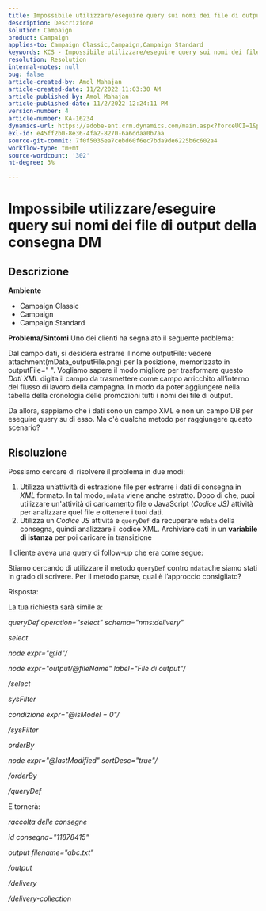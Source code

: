 ```yaml
---
title: Impossibile utilizzare/eseguire query sui nomi dei file di output della consegna DM
description: Descrizione
solution: Campaign
product: Campaign
applies-to: Campaign Classic,Campaign,Campaign Standard
keywords: KCS - Impossibile utilizzare/eseguire query sui nomi dei file di output della consegna DM
resolution: Resolution
internal-notes: null
bug: false
article-created-by: Amol Mahajan
article-created-date: 11/2/2022 11:03:30 AM
article-published-by: Amol Mahajan
article-published-date: 11/2/2022 12:24:11 PM
version-number: 4
article-number: KA-16234
dynamics-url: https://adobe-ent.crm.dynamics.com/main.aspx?forceUCI=1&pagetype=entityrecord&etn=knowledgearticle&id=157529f9-9d5a-ed11-9561-6045bd006a22
exl-id: e45ff2b0-8e36-4fa2-8270-6a6ddaa0b7aa
source-git-commit: 7f0f5035ea7cebd60f6ec7bda9de6225b6c602a4
workflow-type: tm+mt
source-wordcount: '302'
ht-degree: 3%

---
```


# Impossibile utilizzare/eseguire query sui nomi dei file di output della consegna DM

## Descrizione

<b>Ambiente</b>
- Campaign Classic
- Campaign
- Campaign Standard

<b>Problema/Sintomi</b>
Uno dei clienti ha segnalato il seguente problema:

Dal campo dati, si desidera estrarre il nome outputFile: vedere attachment(mData_outputFile.png) per la posizione, memorizzato in outputFile=&quot; &quot;. Vogliamo sapere il modo migliore per trasformare questo *Dati XML* digita il campo da trasmettere come campo arricchito all’interno del flusso di lavoro della campagna. In modo da poter aggiungere nella tabella della cronologia delle promozioni tutti i nomi dei file di output.

Da allora, sappiamo che i dati sono un campo XML e non un campo DB per eseguire query su di esso. Ma c&#39;è qualche metodo per raggiungere questo scenario?


## Risoluzione


Possiamo cercare di risolvere il problema in due modi:

1. Utilizza un’attività di estrazione file per estrarre i dati di consegna in *XML* formato. In tal modo, `mdata` viene anche estratto. Dopo di che, puoi utilizzare un&#39;attività di caricamento file o JavaScript (*Codice JS)* attività per analizzare quel file e ottenere i tuoi dati.
2. Utilizza un *Codice JS* attività e `queryDef` da recuperare `mdata` della consegna, quindi analizzare il codice XML. Archiviare dati in un <b>variabile di istanza</b> per poi caricare in transizione


Il cliente aveva una query di follow-up che era come segue:

Stiamo cercando di utilizzare il metodo `queryDef` contro `mdata`che siamo stati in grado di scrivere. Per il metodo parse, qual è l’approccio consigliato?

Risposta:

La tua richiesta sarà simile a:

*queryDef operation=&quot;select&quot; schema=&quot;nms:delivery&quot;*

*select*

*node expr=&quot;@id&quot;/*

*node expr=&quot;output/@fileName&quot; label=&quot;File di output&quot;/*

*/select*

*sysFilter*

*condizione expr=&quot;@isModel = 0&quot;/*

*/sysFilter*

*orderBy*

*node expr=&quot;@lastModified&quot; sortDesc=&quot;true&quot;/*

*/orderBy*

*/queryDef*



E tornerà:

*raccolta delle consegne*

*id consegna=&quot;11878415&quot;*

*output filename=&quot;abc.txt&quot;*

*/output*

*/delivery*

*/delivery-collection*
